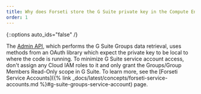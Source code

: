 ```yaml
---
title: Why does Forseti store the G Suite private key in the Compute Engine instance?
order: 1
---
```

{::options auto_ids="false" /}

The 
[Admin API](https://developers.google.com/admin-sdk/directory/v1/guides/delegation), 
which performs the G Suite Groups data retrieval, uses methods from an OAuth library 
which expect the private key to be local to where the code is running. 
To minimize G Suite service account access, don't assign any Cloud IAM roles to it 
and only grant the Groups/Group Members Read-Only scope in G Suite. 
To learn more, see the 
[Forseti Service Accounts]({% link _docs/latest/concepts/forseti-service-accounts.md %}#g-suite-groups-service-account) page.
